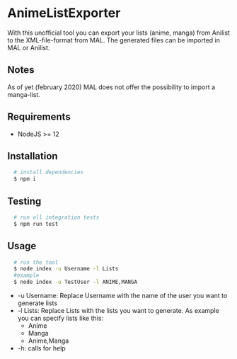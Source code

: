 # AnimeListExporter

With this unofficial tool you can export your lists (anime, manga) from Anilist to the XML-file-format from MAL. The generated files can be imported in MAL or Anilist.

## Notes

As of yet (february 2020) MAL does not offer the possibility to import a manga-list.

## Requirements

- NodeJS >= 12

## Installation

```bash
  # install dependencies
  $ npm i
```

## Testing

```bash
  # run all integration tests
  $ npm run test
```

## Usage

```bash
  # run the tool
  $ node index -u Username -l Lists
  #example
  $ node index -u TestUser -l ANIME,MANGA
```

- -u Username: Replace Username with the name of the user you want to generate lists
- -l Lists: Replace Lists with the lists you want to generate. As example you can specify lists like this:
  - Anime
  - Manga
  - Anime,Manga
- -h: calls for help
